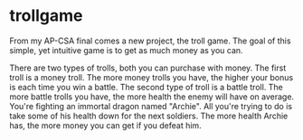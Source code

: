 # trollgame
From my AP-CSA final comes a new project, the troll game. The goal of this simple, yet intuitive game is to get as much money as you can.

There are two types of trolls, both you can purchase with money. 
The first troll is a money troll. The more money trolls you have, the higher your bonus is each time you win a battle.
The second type of troll is a battle troll. The more battle trolls you have, the more health the enemy will have on average.
You're fighting an immortal dragon named "Archie". All you're trying to do is take some of his health down for the next soldiers.
The more health Archie has, the more money you can get if you defeat him. 
